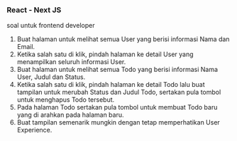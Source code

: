 ### React - Next JS

soal untuk frontend developer

1. Buat halaman untuk melihat semua User yang berisi informasi Nama dan Email.
2. Ketika salah satu di klik, pindah halaman ke detail User yang menampilkan seluruh informasi User.
3. Buat halaman untuk melihat semua Todo yang berisi informasi Nama User, Judul dan Status.
4. Ketika salah satu di klik, pindah halaman ke detail Todo lalu buat tampilan untuk merubah Status dan Judul Todo, sertakan pula tombol untuk menghapus Todo tersebut.
5. Pada halaman Todo sertakan pula tombol untuk membuat Todo baru yang di arahkan pada halaman baru.
6. Buat tampilan semenarik mungkin dengan tetap memperhatikan User Experience.
